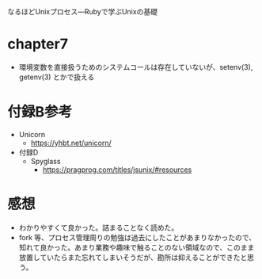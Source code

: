 なるほどUnixプロセス―Rubyで学ぶUnixの基礎


# chapter7
* 環境変数を直接扱うためのシステムコールは存在していないが、setenv(3), getenv(3) とかで扱える

# 付録B参考
* Unicorn
  * https://yhbt.net/unicorn/
* 付録D
  * Spyglass
    * https://pragprog.com/titles/jsunix/#resources

# 感想
* わかりやすくて良かった。詰まることなく読めた。
* fork 等、プロセス管理周りの勉強は過去にしたことがあまりなかったので、知れて良かった。あまり業務や趣味で触ることのない領域なので、このまま放置していたらまた忘れてしまいそうだが、勘所は抑えることができたと思う。
